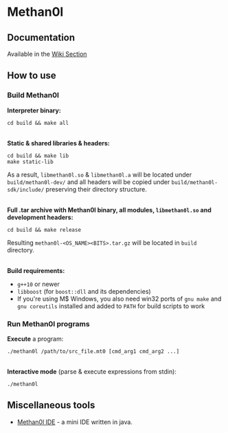 # Methan0l

## Documentation
Available in the [Wiki Section](https://github.com/Hitonoriol/Methan0l/wiki)  

## How to use

### Build Methan0l

**Interpreter binary:**  

```
cd build && make all
```  
\
**Static & shared libraries & headers:**  

```
cd build && make lib
make static-lib
```  
As a result, `libmethan0l.so` & `libmethan0l.a` will be located under `build/methan0l-dev/` and all headers will be copied under `build/methan0l-sdk/include/` preserving their directory structure.  

\
**Full .tar archive with Methan0l binary,  all modules, `libmethan0l.so` and development headers:**  

```
cd build && make release
```  

Resulting `methan0l-<OS_NAME><BITS>.tar.gz` will be located in `build` directory.

\
**Build requirements:**  
* `g++10` or newer
* `libboost` (for `boost::dll` and its dependencies)  
* If you're using M$ Windows, you also need win32 ports of `gnu make` and `gnu coreutils` installed and added to `PATH` for build scripts to work

### Run Methan0l programs

**Execute** a program:  
```
./methan0l /path/to/src_file.mt0 [cmd_arg1 cmd_arg2 ...]
```  
\
**Interactive mode** (parse & execute expressions from stdin):  
```
./methan0l
```  

## Miscellaneous tools

* [Methan0l IDE](https://github.com/Hitonoriol/Methan0l-IDE) - a mini IDE written in java.